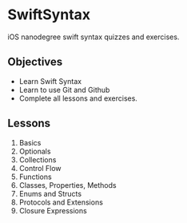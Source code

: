 # SwiftSyntax
iOS nanodegree swift syntax quizzes and exercises.

## Objectives
* Learn Swift Syntax
* Learn to use Git and Github
* Complete all lessons and exercises.

## Lessons
1. Basics
2. Optionals
3. Collections
4. Control Flow
5. Functions
6. Classes, Properties, Methods
7. Enums and Structs
8. Protocols and Extensions
9. Closure Expressions